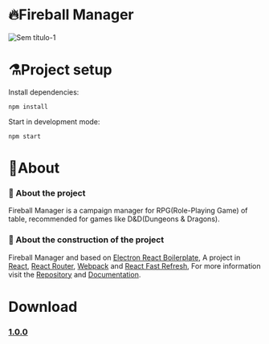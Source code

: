 # 🔥Fireball Manager

![Sem título-1](https://user-images.githubusercontent.com/44758448/147800465-45ddd7c3-a433-444a-8614-4e42f445a4e2.png)

# ⚗️Project setup
Install dependencies:
```
npm install
```
Start in development mode:
```
npm start
```
# 📖About

### 🧙 About the project
Fireball Manager is a campaign manager for RPG(Role-Playing Game) of table, recommended for games like D&D(Dungeons & Dragons).

### 🔨 About the construction of the project
Fireball Manager and based on <a href="https://electron-react-boilerplate.js.org">Electron React Boilerplate</a>, A project in  <a href="https://facebook.github.io/react/">React</a>, <a href="https://github.com/reactjs/react-router">React Router</a>, <a href="https://webpack.js.org/">Webpack</a> and <a href="https://www.npmjs.com/package/react-refresh">React Fast Refresh</a>, For more information visit the <a href="https://github.com/electron-react-boilerplate/electron-react-boilerplate">Repository</a> and <a href="https://electron-react-boilerplate.js.org">Documentation</a>.

# Download
<h3><a href="https://github.com/weslleycz/Fireball-Manager/raw/main/Fireball%20Manager.exe">1.0.0</a></h3>
